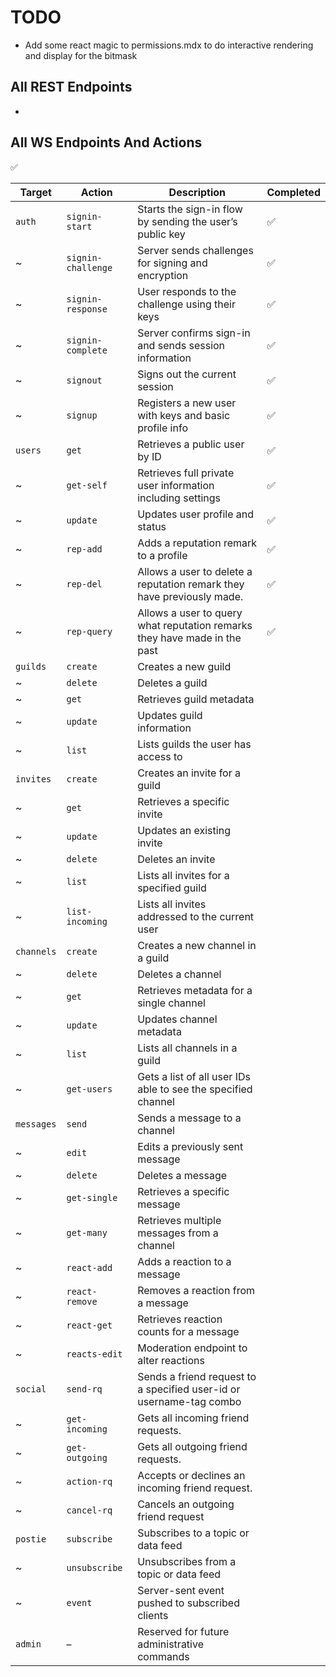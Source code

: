 # TODO

- Add some react magic to permissions.mdx to do interactive rendering and display for the bitmask

## All REST Endpoints

-

## All WS Endpoints And Actions

✅

| Target     | Action             | Description                                                               | Completed |
|------------|--------------------|---------------------------------------------------------------------------|-----------|
| `auth`     | `signin-start`     | Starts the sign-in flow by sending the user’s public key                  | ✅         |
| ~          | `signin-challenge` | Server sends challenges for signing and encryption                        | ✅         |
| ~          | `signin-response`  | User responds to the challenge using their keys                           | ✅         |
| ~          | `signin-complete`  | Server confirms sign-in and sends session information                     | ✅         |
| ~          | `signout`          | Signs out the current session                                             | ✅         |
| ~          | `signup`           | Registers a new user with keys and basic profile info                     | ✅         |
| `users`    | `get`              | Retrieves a public user by ID                                             | ✅         |
| ~          | `get-self`         | Retrieves full private user information including settings                | ✅         |
| ~          | `update`           | Updates user profile and status                                           | ✅         |
| ~          | `rep-add`          | Adds a reputation remark to a profile                                     | ✅         |
| ~          | `rep-del`          | Allows a user to delete a reputation remark they have previously made.    | ✅         |
| ~          | `rep-query`        | Allows a user to query what reputation remarks they have made in the past | ✅         |
| `guilds`   | `create`           | Creates a new guild                                                       |           |
| ~          | `delete`           | Deletes a guild                                                           |           |
| ~          | `get`              | Retrieves guild metadata                                                  |           |
| ~          | `update`           | Updates guild information                                                 |           |
| ~          | `list`             | Lists guilds the user has access to                                       |           |
| `invites`  | `create`           | Creates an invite for a guild                                             |           |
| ~          | `get`              | Retrieves a specific invite                                               |           |
| ~          | `update`           | Updates an existing invite                                                |           |
| ~          | `delete`           | Deletes an invite                                                         |           |
| ~          | `list`             | Lists all invites for a specified guild                                   |           |
| ~          | `list-incoming`    | Lists all invites addressed to the current user                           |           |
| `channels` | `create`           | Creates a new channel in a guild                                          |           |
| ~          | `delete`           | Deletes a channel                                                         |           |
| ~          | `get`              | Retrieves metadata for a single channel                                   |           |
| ~          | `update`           | Updates channel metadata                                                  |           |
| ~          | `list`             | Lists all channels in a guild                                             |           |
| ~          | `get-users`        | Gets a list of all user IDs able to see the specified channel             |           |
| `messages` | `send`             | Sends a message to a channel                                              |           |
| ~          | `edit`             | Edits a previously sent message                                           |           |
| ~          | `delete`           | Deletes a message                                                         |           |
| ~          | `get-single`       | Retrieves a specific message                                              |           |
| ~          | `get-many`         | Retrieves multiple messages from a channel                                |           |
| ~          | `react-add`        | Adds a reaction to a message                                              |           |
| ~          | `react-remove`     | Removes a reaction from a message                                         |           |
| ~          | `react-get`        | Retrieves reaction counts for a message                                   |           |
| ~          | `reacts-edit`      | Moderation endpoint to alter reactions                                    |           |
| `social`   | `send-rq`          | Sends a friend request to a specified user-id or username-tag combo       |           |
| ~          | `get-incoming`     | Gets all incoming friend requests.                                        |           |
| ~          | `get-outgoing`     | Gets all outgoing friend requests.                                        |           |
| ~          | `action-rq`        | Accepts or declines an incoming friend request.                           |           |
| ~          | `cancel-rq`        | Cancels an outgoing friend request                                        |           |
| `postie`   | `subscribe`        | Subscribes to a topic or data feed                                        |           |
| ~          | `unsubscribe`      | Unsubscribes from a topic or data feed                                    |           |
| ~          | `event`            | Server-sent event pushed to subscribed clients                            |           |
| `admin`    | –                  | Reserved for future administrative commands                               |           |

